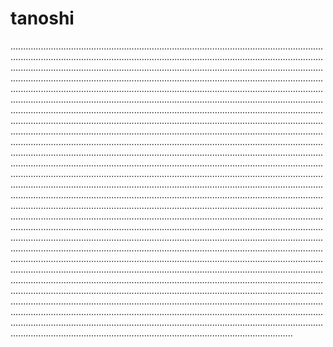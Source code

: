 # tanoshi
....................................................................................................................................................................................................................................................................................................................................................................................................................................................................................................................................................................................................................................................................................................................................................................................................................................................................................................................................................................................................................................................................................................................................................................................................................................................................................................................................................................................................................................................................................................................................................................................................................................................................................................................................................................................................................................................................................................................................................................................................................................................................................................................................................................................................................................................................................................................................................................................................................................................................................................................................................................................................................................................................................................................................................................................................................................................................................................................................................................................................................................................................................................................................................................................................................................................................................................................................................................................................................................................................................................................................................................................................